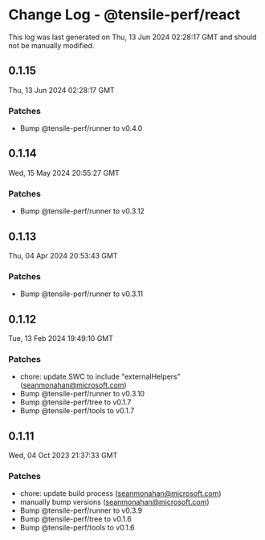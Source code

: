 # Change Log - @tensile-perf/react

This log was last generated on Thu, 13 Jun 2024 02:28:17 GMT and should not be manually modified.

<!-- Start content -->

## 0.1.15

Thu, 13 Jun 2024 02:28:17 GMT

### Patches

- Bump @tensile-perf/runner to v0.4.0

## 0.1.14

Wed, 15 May 2024 20:55:27 GMT

### Patches

- Bump @tensile-perf/runner to v0.3.12

## 0.1.13

Thu, 04 Apr 2024 20:53:43 GMT

### Patches

- Bump @tensile-perf/runner to v0.3.11

## 0.1.12

Tue, 13 Feb 2024 19:49:10 GMT

### Patches

- chore: update SWC to include "externalHelpers" (seanmonahan@microsoft.com)
- Bump @tensile-perf/runner to v0.3.10
- Bump @tensile-perf/tree to v0.1.7
- Bump @tensile-perf/tools to v0.1.7

## 0.1.11

Wed, 04 Oct 2023 21:37:33 GMT

### Patches

- chore: update build process (seanmonahan@microsoft.com)
- manually bump versions (seanmonahan@microsoft.com)
- Bump @tensile-perf/runner to v0.3.9
- Bump @tensile-perf/tree to v0.1.6
- Bump @tensile-perf/tools to v0.1.6
